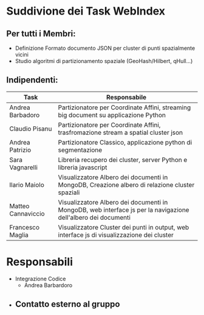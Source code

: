 # Suddivione dei Task WebIndex

## Per tutti i Membri:

- Definizione Formato documento JSON per cluster di punti spazialmente vicini
- Studio algoritmi di partizionamento spaziale (GeoHash/Hilbert, qHull...)

## Indipendenti:


| Task | Responsabile |
| ---- | ------------ |
| Andrea Barbadoro | Partizionatore per Coordinate Affini, streaming big document su applicazione Python |
| Claudio Pisanu | Partizionatore per Coordinate Affini, trasfromazione stream a spatial cluster json |
| Andrea Patrizio | Partizionatore Classico, applicazione python di segmentazione |
| Sara Vagnarelli | Libreria recupero dei cluster, server Python e libreria javascript |
| Ilario Maiolo | Visualizzatore Albero dei documenti in MongoDB, Creazione albero di relazione cluster spaziali |
| Matteo Cannaviccio | Visualizzatore Albero dei documenti in MongoDB, web interface js per la navigazione dell'albero dei documenti |
| Francesco Maglia | Visualizzatore Cluster dei punti in output, web interface js di visualizzazione dei cluster |


# Responsabili

- Integrazione Codice
    - Andrea Barbardoro
- Contatto esterno al gruppo
    - 